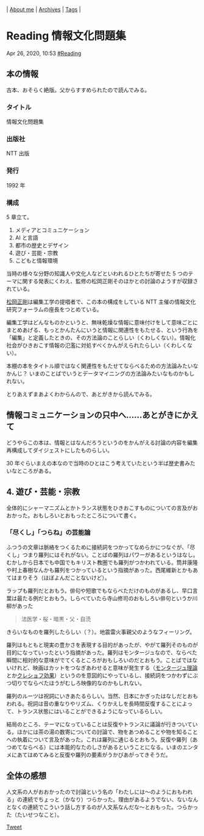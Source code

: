 | [About me](https://franknyro.github.io/blog/) | [Archives](https://franknyro.github.io/blog/archives) | [Tags](https://franknyro.github.io/blog/tags) |

# Reading 情報文化問題集
Apr 26, 2020, 10:53 [#Reading](https://franknyro.github.io/blog/tags/reading)

## 本の情報
古本、おそらく絶版。父からすすめられたので読んでみる。

### タイトル
情報文化問題集

### 出版社
NTT 出版

### 発行
1992 年

### 構成
5 章立て。

1. メディアとコミュニケーション
2. AI と言語
3. 都市の歴史とデザイン
4. 遊び・芸能・宗教
5. こどもと情報環境

当時の様々な分野の知識人や文化人などといわれるひとたちが寄せた 5 つのテーマに関する発表にくわえ、監修の松岡正剛そのほかとの討論のようすが収録されている。

[松岡正剛](https://ja.wikipedia.org/wiki/%E6%9D%BE%E5%B2%A1%E6%AD%A3%E5%89%9B)は編集工学の提唱者で、この本の構成をしている NTT 主催の情報文化研究フォーラムの座長をつとめている。

編集工学はどんなものかというと、無味乾燥な情報に意味付けをして意味ごとにまとめあげる、もっとかんたんにいうと情報に関連性をもたせる、という行為を「編集」と定義したときの、その方法論のことらしい（くわしくない）。情報化社会がひきおこす情報の氾濫に対処すべくかんがえられたらしい（くわしくない）。

本棚の本をタイトル順ではなく関連性をもたせてならべるための方法論みたいなかんじ？ いまのことばでいうとデータマイニングの方法論みたいなものかもしれない。

とりあえずまあよくわからんので、あとがきから読んでみる。

## 情報コミュニケーションの只中へ……あとがきにかえて
どうやらこの本は、情報とはなんだろうというのをかんがえる討論の内容を編集再構成してダイジェストにしたものらしい。

30 年ぐらいまえの本なので当時のひとはこう考えていたという半ば歴史書みたいなところがある。

## 4. 遊び・芸能・宗教
全体的にシャーマニズムとかトランス状態をひきおこすものについての言及がおおかった。おもしろいとおもったところについて書く。

### 「尽くし」「つらね」の芸能論
ふつうの文章は脈絡をつくるために接続詞をつかってなめらかにつなぐが、「尽くし」つまり羅列にはそれがない。ことばの羅列はパワーがあるというはなし。むかしから日本でも中国でもキリスト教圏でも羅列がつかわれている。筒井康隆や村上春樹なんかも羅列をつかっているという指摘があった。西尾維新とかもあてはまりそう（ほぼよんだことないけど）。

ラップも羅列だとおもう。俳句や短歌でもならべただけのものがあるし、早口言葉は最たる例だとおもう。しらべていたら寺山修司のおもしろい俳句というか川柳があった

> 法医学・桜・暗黒・父・自涜

きらいなものを羅列したらしい（？）。地震雷火事親父のようなフィーリング。

羅列はもともと現実の豊かさを表現する目的があったが、やがて羅列そのものが目的になっていったという指摘があった。羅列はモンタージュなので、ならべた瞬間に相対的な意味がでてくるところがおもしろいのだとおもう。ことばではないけれど、映画はカットをつなぎあわせると意味が発生する（[モンタージュ理論](https://ja.wikipedia.org/wiki/%E3%83%A2%E3%83%B3%E3%82%BF%E3%83%BC%E3%82%B8%E3%83%A5)とか[クレショフ効果](https://ja.wikipedia.org/wiki/%E3%82%AF%E3%83%AC%E3%82%B7%E3%83%A7%E3%83%95%E5%8A%B9%E6%9E%9C)）というのを意図的にやっているし、接続詞をつかわずにぶつ切りでならべたほうがむしろ映像的なのかもしれない。

羅列のルーツは祝詞にいきあたるらしい。当然、日本にかぎったはなしだとおもわれる。祝詞は音の重なりやリズム、くりかえしを長時間反復することによって、トランス状態にはいることができるようになっているらしい。

結局のところ、テーマになっていることは反復やトランスに議論が行きついている。ほかには茶の湯の数寄についての討論で、物をあつめることや物を知ることへの執着について言及があった。これは羅列に通じるとおもう。反復や羅列（あつめてならべる）には本能的なたのしさがあるということになる。いまのエンタメにあてはめてみると反復や羅列の要素がうかびあがってきそうだ。


## 全体の感想
人文系の人がおおかったので討論という名の「わたしには〜のようにおもわれる」の連続でちょっと（かなり）つらかった。理由があるようでない、ないなんとなくの連続でこういう話し方するのが人文系なんだな〜とおもった。つらかった（たいせつなこと）。

<a href="https://twitter.com/share?ref_src=twsrc%5Etfw" class="twitter-share-button" data-text="Reading 情報文化問題集 |" data-url="https://franknyro.github.io/blog/archives/202004261053/">Tweet</a><script async src="https://platform.twitter.com/widgets.js" charset="utf-8"></script>
